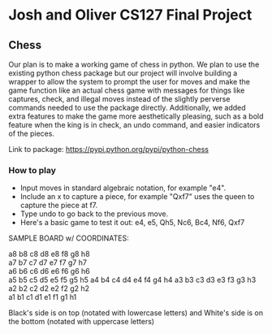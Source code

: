# Josh and Oliver CS127 Final Project

## Chess
Our plan is to make a working game of chess in python. We plan to use the existing python chess package but our project will involve building a wrapper to allow the system to prompt the user for moves and make the game function like an actual chess game with messages for things like captures, check, and illegal moves instead of the slightly perverse commands needed to use the package directly. Additionally, we added extra features to make the game more aesthetically pleasing, such as a bold feature when the king is in check, an undo command, and easier indicators of the pieces. 

Link to package: https://pypi.python.org/pypi/python-chess

### How to play
- Input moves in standard algebraic notation, for example "e4".
- Include an x to capture a piece, for example "Qxf7" uses the queen to capture the piece at f7.
- Type undo to go back to the previous move.
- Here's a basic game to test it out: e4, e5, Qh5, Nc6, Bc4, Nf6, Qxf7

SAMPLE BOARD w/ COORDINATES:

a8 b8 c8 d8 e8 f8 g8 h8  
a7 b7 c7 d7 e7 f7 g7 h7       
a6 b6 c6 d6 e6 f6 g6 h6   
a5 b5 c5 d5 e5 f5 g5 h5
a4 b4 c4 d4 e4 f4 g4 h4
a3 b3 c3 d3 e3 f3 g3 h3
a2 b2 c2 d2 e2 f2 g2 h2       
a1 b1 c1 d1 e1 f1 g1 h1

Black's side is on top (notated with lowercase letters) and White's side is on the bottom (notated with uppercase letters)
